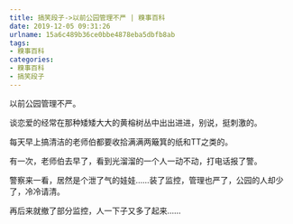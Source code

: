 ```yaml
---
title: 搞笑段子->以前公园管理不严 | 糗事百科
date: 2019-12-05 09:31:26
urlname: 15a6c489b36ce0bbe4878eba5dbfb8ab
tags: 
- 糗事百科
categories:
- 糗事百科
- 搞笑段子
---
```

以前公园管理不严。

谈恋爱的经常在那种矮矮大大的黄榕树丛中出出进进，别说，挺刺激的。

每天早上搞清洁的老师伯都要收拾满满两簸箕的纸和TT之类的。

有一次，老师伯去早了，看到光溜溜的一个人一动不动，打电话报了警。

警察来一看，居然是个泄了气的娃娃……装了监控，管理也严了，公园的人却少了，冷冷请清。

再后来就撤了部分监控，人一下子又多了起来……


